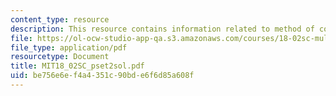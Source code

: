 ```yaml
---
content_type: resource
description: This resource contains information related to method of cofactors.
file: https://ol-ocw-studio-app-qa.s3.amazonaws.com/courses/18-02sc-multivariable-calculus-fall-2010/be756e6ef4a4351c90bde6f6d85a608f_MIT18_02SC_pset2sol.pdf
file_type: application/pdf
resourcetype: Document
title: MIT18_02SC_pset2sol.pdf
uid: be756e6e-f4a4-351c-90bd-e6f6d85a608f
---
```

